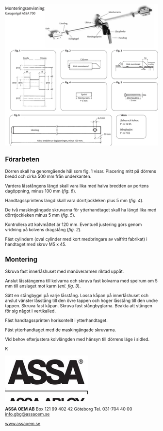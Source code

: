 ![](_page_0_Figure_0.jpeg)

## **Förarbeten**

Dörren skall ha genomgående hål som fig. 1 visar. Placering mitt på dörrens bredd och cirka 500 mm från underkanten.

Vardera låsstångens längd skall vara lika med halva bredden av portens dagöppning, minus 100 mm (*fig. 6*).

Handtagssprintens längd skall vara dörrtjockleken plus 5 mm (*fig. 4*).

De två maskingängade skruvarna för ytterhandtaget skall ha längd lika med dörrtjockleken minus 5 mm (*fig. 5*).

Kontrollera att kolvmåttet är 120 mm. Eventuell justering görs genom vridning på kolvens dragstång (*fig. 2*).

Fäst cylindern (oval cylinder med kort medbringare av valfritt fabrikat) i handtaget med skruv M5 x 45.

## **Montering**

Skruva fast innerlåshuset med manöverarmen riktad uppåt.

Anslut låsstängerna till kolvarna och skruva fast kolvarna med spelrum om 5 mm till anslaget mot karm (*enl. fig. 3*).

Sätt en stångbygel på varje låsstång. Lossa kåpan på innerlåshuset och anslut vänster låsstång till den övre tappen och höger låsstång till den undre tappen. Skruva fast kåpan. Skruva fast stångbyglarna. Beakta att stången för sig något i vertikalled.

Fäst handtagssprinten horisontellt i ytterhandtaget.

Fäst ytterhandtaget med de maskingängade skruvarna.

Vid behov efterjustera kolvlängden med hänsyn till dörrens läge i sidled.

K

![](_page_0_Picture_15.jpeg)

**ASSA OEM AB** Box 121 99 402 42 Göteborg Tel. 031-704 40 00 info.gbg@assaoem.se

www.assaoem.se